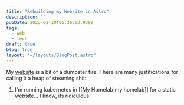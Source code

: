 ```yaml
---
title: "Rebuilding my Website in Astro"
description: ""
pubDate: 2023-01-10T05:36:03.939Z
tags:
  - web
  - tech
draft: true
blog: true
layout: "~/layouts/BlogPost.astro"
---
```


My [website](https://hrry.me) is a bit of a dumpster fire. There are many
justifications for calling it a heap of steaming shit:

1. I'm running kubernetes in [[My Homelab|my homelab]] for a static website... I
know, its ridiculous.
